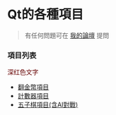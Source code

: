 # Qt的各種項目
> 有任何問題可在 [我的論壇](http://macaucode.freecluster.eu/forum.php?mod=forumdisplay&fid=43) 提問
### 項目列表
<font color="#660000">深红色文字</font><br/>
- [翻金幣項目](https://github.com/ngiokweng/QtProject/tree/master/CoinFlip)
- [計數器項目](https://github.com/ngiokweng/QtProject/tree/master/Calculator)
- [五子棋項目(含AI對戰)](https://github.com/ngiokweng/QtProject/tree/master/Gobang)
